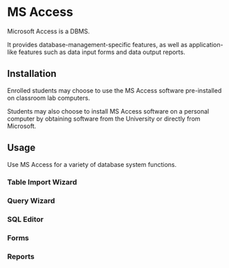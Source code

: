 # MS Access

Microsoft Access is a DBMS.

It provides database-management-specific features, as well as application-like features such as data input forms and data output reports.

## Installation

Enrolled students may choose to use the MS Access software pre-installed on classroom lab computers.

Students may also choose to install MS Access software on a personal computer by obtaining software from the University or directly from Microsoft.

## Usage

Use MS Access for a variety of database system functions.

### Table Import Wizard

### Query Wizard

### SQL Editor

### Forms

### Reports

